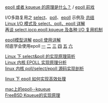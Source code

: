 [epoll 或者 kqueue 的原理是什么？](https://www.zhihu.com/question/20122137/answer/14049112) / [epoll 前戏](http://www.ctosay.cn/content/65068392402589222773.html)  

I/O多路复用之 [select](http://www.cnblogs.com/Anker/p/3258674.html)、[poll](http://www.cnblogs.com/Anker/p/3261006.html)、[epoll](http://www.cnblogs.com/Anker/p/3263780.html) 示例及 [总结](http://www.cnblogs.com/Anker/p/3265058.html)  
[Linux I/O 模式及 select、poll、epoll 详解](https://segmentfault.com/a/1190000003063859)  
[再谈 select,iocp,epoll,kqueue 及各种 I/O 复用机制](http://blog.csdn.net/shallwake/article/details/5265287)  

[epoll模型详解](http://blog.chinaunix.net/xmlrpc.php?r=blog/article&uid=28541347&id=4232252)  [epoll 使用详解](http://www.cnblogs.com/haippy/archive/2012/01/09/2317269.html)  
彻底学会使用epoll [一](http://blog.chinaunix.net/xmlrpc.php?r=blog/article&uid=28541347&id=4273856)  [二](http://blog.chinaunix.net/xmlrpc.php?r=blog/article&uid=28541347&id=4285054)  [三](http://blog.chinaunix.net/xmlrpc.php?r=blog/article&uid=28541347&id=4288802) [四](http://blog.chinaunix.net/xmlrpc.php?r=blog/article&uid=28541347&id=4296180) [五](http://blog.chinaunix.net/xmlrpc.php?r=blog/article&uid=28541347&id=4308612) [六](http://blog.chinaunix.net/xmlrpc.php?r=blog/article&uid=28541347&id=4324338)  

[Linux 下 select&poll 的实现原理简析](http://www.cnblogs.com/lanyuliuyun/p/5011526.html)  
[Linux 内核 EPOLL 实现原理分析](http://www.valleytalk.org/2012/08/05/epoll-linux%E5%86%85%E6%A0%B8%E6%BA%90%E4%BB%A3%E7%A0%81%E5%AE%9E%E7%8E%B0%E5%8E%9F%E7%90%86%E5%88%86%E6%9E%90/)  
[linux 内核 poll/select/epoll 源码实现剖析](http://blog.csdn.net/lishenglong666/article/details/45536611)  

[linux 下 epoll 如何实现高效处理](http://www.cnblogs.com/debian/archive/2012/02/16/2354469.html)

[mac上的epoll--kqueue](https://zhuanlan.zhihu.com/p/21375144)  
[FreeBSD Kqueue的实现原理](http://wangxuemin.github.io/2015/07/30/FreeBSD%20Kqueue%E7%9A%84%E5%AE%9E%E7%8E%B0%E5%8E%9F%E7%90%86/)  
